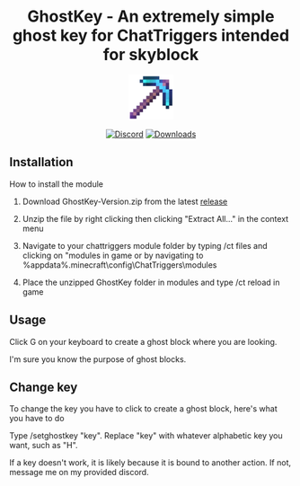 <h1 align="center">
GhostKey -  An extremely simple ghost key for ChatTriggers intended for skyblock
</h1>



<div align="center">

![gk_logo](https://raw.githubusercontent.com/fivepandasna/GhostKey/main/assets/logo-80.png)

[![Discord](https://img.shields.io/badge/Discord-FivePandas-9089DA?logo=discord&style=for-the-badge)](https://discord.com/users/628709323068932125)
[![Downloads](https://img.shields.io/github/downloads/fivepandasna/GhostKey/total?label=downloads&color=208a19&logo=github&style=for-the-badge)](https://github.com/fivepandasna/GhostKey/releases)
</div>

## Installation 
How to install the module 

1. Download GhostKey-Version.zip from the latest [release](https://github.com/fivepandasna/GhostKey/releases)

2. Unzip the file by right clicking then clicking "Extract All..." in the context menu
  
3. Navigate to your chattriggers module folder by typing /ct files and clicking on "modules in game or by navigating to %appdata%\.minecraft\config\ChatTriggers\modules

4. Place the unzipped GhostKey folder in modules and type /ct reload in game


## Usage
Click G on your keyboard to create a ghost block where you are looking.

I'm sure you know the purpose of ghost blocks.



## Change key
To change the key you have to click to create a ghost block, here's what you have to do

Type /setghostkey "key". Replace "key" with whatever alphabetic key you want, such as "H".

If a key doesn't work, it is likely because it is bound to another action. If not, message me on my provided discord.
